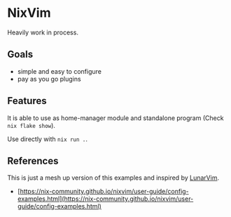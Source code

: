 # NixVim

Heavily work in process.

## Goals

- simple and easy to configure
- pay as you go plugins

## Features

It is able to use as home-manager module and standalone program (Check `nix flake show`).

Use directly with `nix run .`. 

## References

This is just a mesh up version of this examples and inspired by [LunarVim](https://www.lunarvim.org/).

- [https://nix-community.github.io/nixvim/user-guide/config-examples.html](https://nix-community.github.io/nixvim/user-guide/config-examples.html)
